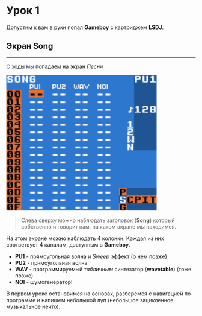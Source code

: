 # Урок 1

Допустим к вам в руки попал __Gameboy__ с картриджем __LSDJ__.


## Экран Song
---
С ходы мы попадаем на экран _Песни_

<img src="images/song_screen.bmp" width=400> 

> Слева сверху можно наблюдать заголовок (**Song**) который собственно и говорит нам, на каком экране мы находимся.

На этом экране можно наблюдать 4 колонки.
Каждая из них соответвует 4 каналам, доступным в **Gameboy**.

* **PU1** - прямоугольная волна и *Sweep* эффект (о нем позже)
* **PU2** - прямоугольная волна
* **WAV** - программируемый _табличным_ синтезатор (**wavetable**) (тоже позже)
* **NOI** - шумогенератор!

В первом уроке остановимся на основах, разберемся с навигацией по программе и напишем небольшой луп (небольшое зацикленное музыкальное нечто).
